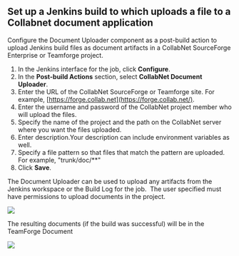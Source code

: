 ## Set up a Jenkins build to which uploads a file to a Collabnet document application

Configure the Document Uploader component as a post-build action to upload Jenkins build files as document artifacts in a CollabNet SourceForge Enterprise or Teamforge project.

1.  In the Jenkins interface for the job, click **Configure**.
2.  In the **Post-build Actions** section, select **CollabNet Document Uploader**.
3.  Enter the URL of the CollabNet SourceForge or Teamforge site. For example, [https://forge.collab.net](https://forge.collab.net/).
4.  Enter the username and password of the CollabNet project member who will upload the files.
5.  Specify the name of the project and the path on the CollabNet server where you want the files uploaded.
6.  Enter description.Your description can include environment variables as well.
7.  Specify a file pattern so that files that match the pattern are uploaded. For example, "trunk/doc/\*\*"
8.  Click **Save**.

The Document Uploader can be used to upload any artifacts from the Jenkins workspace or the Build Log for the job.  The user specified must have permissions to upload documents in the project.

![](https://wiki.jenkins-ci.org/download/attachments/37323671/docuploader.png?version=2&modificationDate=1239098211000)

The resulting documents (if the build was successful) will be in the TeamForge Document

![](https://wiki.jenkins-ci.org/download/attachments/37323671/docupload-result.png?version=3&modificationDate=1239098229000)
